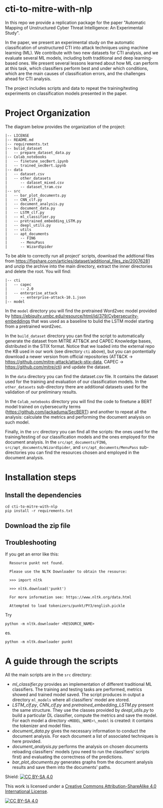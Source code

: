 # cti-to-mitre-with-nlp
In this repo we provide a replication package for the paper "Automatic Mapping of Unstructured Cyber Threat Intelligence: An Experimental Study". 

In the paper, we present an experimental study on the automatic classification of unstructured CTI into attack techniques using machine learning (ML). We contribute with two new datasets for CTI analysis, and we evaluate several ML models, including both traditional and deep learning-based ones. We present several lessons learned about how ML can perform at this task, which classifiers perform best and under which conditions, which are the main causes of classification errors, and the challenges ahead for CTI analysis.

The project includes scripts and data to repeat the training/testing experiments on classification models presented in the paper.

# Project Organization

The diagram below provides the organization of the project:

```
|-- LICENSE
|-- README.md
|-- requirements.txt
|-- bulid_dataset
|   -- prepare_dataset_data.py
|-- Colab_notebooks
|   -- finetune_secBert.ipynb
|   -- trained_secBert.ipynb
|-- data
|   -- dataset.csv
|   -- other_datasets
|      -- dataset_mixed.csv
|      -- dataset_tram.csv
|-- src
|   -- bar_plot_documents.py
|   -- CNN_clf.py
|   -- document_analysis.py
|   -- document_data.py
|   -- LSTM_clf.py
|   -- ml_classifier.py
|   -- pretrained_embedding_LSTM.py
|   -- deepl_utils.py
|   -- utils
|   -- apt_documents
|      -- FIN6
|      -- MenuPass
|      -- WizardSpider
```
To be able to correctly run all project' scripts, download the addtional files from https://figshare.com/articles/dataset/additional_files_zip/20076281  and unzip the archive into the main directory, extract the inner directories and delete the root. You will find:
```
|-- cti
|   -- capec
|      -- 2.0
|   -- enterprise_attack
|      -- enterprise-attack-10.1.json
|-- model
```
In the `model` directory you will find the pretrained Word2vec model provided by https://ebiquity.umbc.edu/resource/html/id/379/Cybersecurity-embeddings that was used as a baseline to bulid the LSTM model starting from a pretrained word2vec. 

In the `build_dataset` directory you can find the script to automatically generate the dataset from MITRE ATT&CK and CAPEC Knowledge bases, distributed in the STIX format. Notice that we loaded into the external repo the KB used in our work (see directory `cti` above), but you can pontentially download a newer version from official repositories (ATT&CK -> https://github.com/mitre-attack/attack-stix-data, CAPEC -> https://github.com/mitre/cti) and update the dataset. 

In the `data` directory you can find the dataset.csv file. It contains the dataset used for the training and evaluation of our classification models. In the `other_datasets` sub-directory there are additional datasets used for the validation of our preliminary results. 

In the `Colab_notebooks` directory you will find the code to finetune a BERT model trained on cybersecurity terms (https://github.com/jackaduma/SecBERT) and another to repeat all the analysis: calculate the metrics and performing the document analysis on such model. 

Finally, in the `src` directory you can find all the scripts: the ones used for the training/testing of our classification models and the ones employed for the document analysis. In the `src/apt_documents/FIN6`, `src/apt_documents/WizardSpider`, and `src/apt_documents/MenuPass` sub-directories you can find the resources chosen and employed in the document analysis. 

# Installation steps 

## Install the dependencies 
```
cd cti-to-mitre-with-nlp
pip install -r requirements.txt
```
## Download the zip file 


## Troubleshooting 
If you get an error like this:

```
  Resource punkt not found.

  Please use the NLTK Downloader to obtain the resource:

  >>> import nltk

  >>> nltk.download('punkt')

  For more information see: https://www.nltk.org/data.html

  Attempted to load tokenizers/punkt/PY3/english.pickle
```
  
  Try  
  ```
  python -m nltk.downloader <RESOURCE_NAME>
  ```
  es.  
  ```
  python -m nltk.downloader punkt
  ```
  
  # A guide through the scripts 
  
  All the main scripts are in the `src` directory: 
  
  - *ml_classifier.py* provides an implementation of different traditional ML classifiers. The training and testing tasks are performed, metrics showed and trained model saved. The script produces in output a directory `ml_models` where all classifiers' model are stored. 
  - *LSTM_clf.py*, *CNN_clf.py* and *pretrained_embedding_LSTM.py* present the same structure. They use the classes provided by *deepl_utils.py* to build a particular DL classifier, compute the metrics and save the model. For each model a directory `<MODEL_NAME>\_model` is created: it contains the tokenizer and model files. 
  - *document_data.py* gives the necessary information to conduct the document analysis. For each document a list of associated techniques is here provided. 
  - *document_analysis.py* performs the analysis on chosen documents reloading classifiers' models (you need to run the classifiers' scripts first) and evaluating the correctness of the predictions. 
  - *bar_plot_documents.py* generates graphs from the document analysis results and save them into the documents' paths.

Shield: [![CC BY-SA 4.0][cc-by-sa-shield]][cc-by-sa]

This work is licensed under a
[Creative Commons Attribution-ShareAlike 4.0 International License][cc-by-sa].

[![CC BY-SA 4.0][cc-by-sa-image]][cc-by-sa]

[cc-by-sa]: http://creativecommons.org/licenses/by-sa/4.0/
[cc-by-sa-image]: https://licensebuttons.net/l/by-sa/4.0/88x31.png
[cc-by-sa-shield]: https://img.shields.io/badge/License-CC%20BY--SA%204.0-lightgrey.svg
